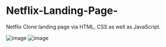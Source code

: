 # Netflix-Landing-Page-
Netflix Clone landing page via HTML, CSS as well as JavaScript.

![image](https://user-images.githubusercontent.com/90147636/177203791-bfdd2be3-cfec-4f15-a089-e685e4c97fb7.png)
![image](https://user-images.githubusercontent.com/90147636/177203857-ed60f403-01c1-44d9-89da-97287a368c5f.png)
